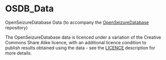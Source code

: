 # OSDB_Data
OpenSeizureDatabase Data (to accompany the [OpenSeizureDatabase](http://github.com/OpenSeizureDetector/OpenSeizureDatabase) repository)

The OpenSeizureDatabase data is licenced under a variation of the Creative Commons Share Alike licence, with an additional licence condition to publish results obtained using the data - see the [LICENCE](https://github.com/OpenSeizureDetector/OpenSeizureDatabase/blob/main/documentation/LICENCE.md) description for more details.
